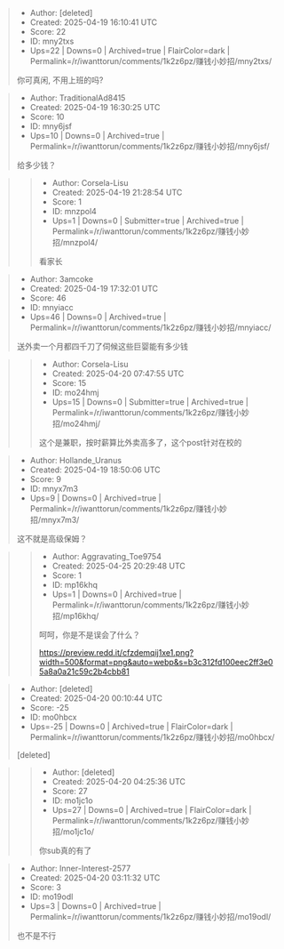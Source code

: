 > - Author: [deleted]
> - Created: 2025-04-19 16:10:41 UTC
> - Score: 22
> - ID: mny2txs
> - Ups=22 | Downs=0 | Archived=true | FlairColor=dark | Permalink=/r/iwanttorun/comments/1k2z6pz/赚钱小妙招/mny2txs/
>
> 你可真闲, 不用上班的吗?

> - Author: TraditionalAd8415
> - Created: 2025-04-19 16:30:25 UTC
> - Score: 10
> - ID: mny6jsf
> - Ups=10 | Downs=0 | Archived=true | Permalink=/r/iwanttorun/comments/1k2z6pz/赚钱小妙招/mny6jsf/
>
> 给多少钱？

>> - Author: Corsela-Lisu
>> - Created: 2025-04-19 21:28:54 UTC
>> - Score: 1
>> - ID: mnzpol4
>> - Ups=1 | Downs=0 | Submitter=true | Archived=true | Permalink=/r/iwanttorun/comments/1k2z6pz/赚钱小妙招/mnzpol4/
>>
>> 看家长

> - Author: 3amcoke
> - Created: 2025-04-19 17:32:01 UTC
> - Score: 46
> - ID: mnyiacc
> - Ups=46 | Downs=0 | Archived=true | Permalink=/r/iwanttorun/comments/1k2z6pz/赚钱小妙招/mnyiacc/
>
> 送外卖一个月都四千刀了伺候这些巨婴能有多少钱

>> - Author: Corsela-Lisu
>> - Created: 2025-04-20 07:47:55 UTC
>> - Score: 15
>> - ID: mo24hmj
>> - Ups=15 | Downs=0 | Submitter=true | Archived=true | Permalink=/r/iwanttorun/comments/1k2z6pz/赚钱小妙招/mo24hmj/
>>
>> 这个是兼职，按时薪算比外卖高多了，这个post针对在校的

> - Author: Hollande_Uranus
> - Created: 2025-04-19 18:50:06 UTC
> - Score: 9
> - ID: mnyx7m3
> - Ups=9 | Downs=0 | Archived=true | Permalink=/r/iwanttorun/comments/1k2z6pz/赚钱小妙招/mnyx7m3/
>
> 这不就是高级保姆？

>> - Author: Aggravating_Toe9754
>> - Created: 2025-04-25 20:29:48 UTC
>> - Score: 1
>> - ID: mp16khq
>> - Ups=1 | Downs=0 | Archived=true | Permalink=/r/iwanttorun/comments/1k2z6pz/赚钱小妙招/mp16khq/
>>
>> 呵呵，你是不是误会了什么？
>> 
>> https://preview.redd.it/cfzdemqij1xe1.png?width=500&format=png&auto=webp&s=b3c312fd100eec2ff3e05a8a0a21c59c2b4cbb81

> - Author: [deleted]
> - Created: 2025-04-20 00:10:44 UTC
> - Score: -25
> - ID: mo0hbcx
> - Ups=-25 | Downs=0 | Archived=true | FlairColor=dark | Permalink=/r/iwanttorun/comments/1k2z6pz/赚钱小妙招/mo0hbcx/
>
> [deleted]

>> - Author: [deleted]
>> - Created: 2025-04-20 04:25:36 UTC
>> - Score: 27
>> - ID: mo1jc1o
>> - Ups=27 | Downs=0 | Archived=true | FlairColor=dark | Permalink=/r/iwanttorun/comments/1k2z6pz/赚钱小妙招/mo1jc1o/
>>
>> 你sub真的有了

> - Author: Inner-Interest-2577
> - Created: 2025-04-20 03:11:32 UTC
> - Score: 3
> - ID: mo19odl
> - Ups=3 | Downs=0 | Archived=true | Permalink=/r/iwanttorun/comments/1k2z6pz/赚钱小妙招/mo19odl/
>
> 也不是不行
